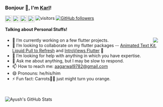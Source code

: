 ### Bonjour 👋, I'm [Karl](https://ayushagarwal.ml/)!

<a href="https://twitter.com/aagarwal1012">
  <img align="left" alt="Ayush's Twitter" width="22px" src="https://cdn.jsdelivr.net/npm/simple-icons@v3/icons/twitter.svg" />
</a>
<a href="https://www.linkedin.com/in/aagarwal1012/">
  <img align="left" alt="Ayush's Linkdein" width="22px" src="https://cdn.jsdelivr.net/npm/simple-icons@v3/icons/linkedin.svg" />
</a>
<a href="https://medium.com/@aagarwal1012">
  <img align="left" alt="Ayush's Medium" width="22px" src="https://cdn.jsdelivr.net/npm/simple-icons@v3/icons/medium.svg" />
</a>
<a href="https://www.youtube.com/channel/UCQsnIvnC7zeOhSImDOJmESA">
  <img align="left" alt="Ayush's Youtube" width="22px" src="https://cdn.jsdelivr.net/npm/simple-icons@v3/icons/youtube.svg" />
</a>

![visitors](https://visitor-badge.laobi.icu/badge?page_id=aagarwal1012.aagarwal1012)
[![GitHub followers](https://img.shields.io/github/followers/aagarwal1012.svg?style=social&label=Follow)](https://github.com/aagarwal1012?tab=followers)

#### Talking about Personal Stuffs!

<img src='https://media.tenor.com/images/ccae3320ab522c1d09e041f1f7ffea74/tenor.gif' align='right'>

- 🔭 I’m currently working on a few flutter projects.
- 👯 I’m looking to collaborate on my flutter packages -- [Animated Text Kit](https://github.com/aagarwal1012/Animated-Text-Kit), [Liquid Pull to Refresh](https://github.com/aagarwal1012/Liquid-Pull-To-Refresh) and [IntroViews Flutter](https://github.com/aagarwal1012/IntroViews-Flutter) 🤘
- 🤔 I’m looking for help with anything in which you have expertise.
- 💬 Ask me about anything, but I may be slow to respond.
- 📫 How to reach me: aagarwal9782@gmail.com
- 😄 Pronouns: he/his/him
- ⚡ Fun fact: Carrots🥕🥕 just might turn you orange.

</br>

![Ayush's GitHub Stats](https://github-readme-stats.vercel.app/api?username=aagarwal1012&hide=[%22issues%22,%22contribs%22]&show_icons=true&title_color=fff&icon_color=79ff97&text_color=9f9f9f&bg_color=151515)
